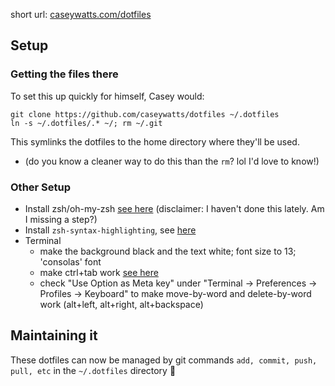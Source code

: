 short url: [caseywatts.com/dotfiles](caseywatts.com/dotfiles)

## Setup

### Getting the files there
To set this up quickly for himself, Casey would:

```
git clone https://github.com/caseywatts/dotfiles ~/.dotfiles
ln -s ~/.dotfiles/.* ~/; rm ~/.git
```

This symlinks the dotfiles to the home directory where they'll be used.
  - (do you know a cleaner way to do this than the `rm`? lol I'd love to know!)

### Other Setup
- Install zsh/oh-my-zsh [see here](https://github.com/robbyrussell/oh-my-zsh#basic-installation) (disclaimer: I haven't done this lately. Am I missing a step?)
- Install `zsh-syntax-highlighting`, see [here](https://github.com/zsh-users/zsh-syntax-highlighting/blob/master/INSTALL.md#oh-my-zsh)
- Terminal
  - make the background black and the text white; font size to 13; 'consolas' font
  - make ctrl+tab work [see here](https://superuser.com/questions/26100/using-ctrl-tab-to-switch-between-tabs-in-mac-terminal-app)
  - check "Use Option as Meta key" under "Terminal -> Preferences -> Profiles -> Keyboard" to make move-by-word and delete-by-word work (alt+left, alt+right, alt+backspace)

## Maintaining it
These dotfiles can now be managed by git commands `add, commit, push, pull, etc` in the `~/.dotfiles` directory 🎉
